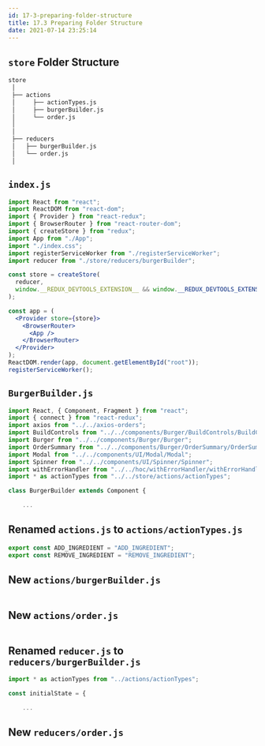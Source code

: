 ```yaml
---
id: 17-3-preparing-folder-structure
title: 17.3 Preparing Folder Structure
date: 2021-07-14 23:25:14
---
```


## `store` Folder Structure

```bash
store
 │
 ├── actions
 │     ├── actionTypes.js
 │     ├── burgerBuilder.js
 │     └── order.js
 │
 │
 ├── reducers
 │   ├── burgerBuilder.js
 │   └── order.js
 │
```

## `index.js`

```jsx title="src\index.js" {9}
import React from "react";
import ReactDOM from "react-dom";
import { Provider } from "react-redux";
import { BrowserRouter } from "react-router-dom";
import { createStore } from "redux";
import App from "./App";
import "./index.css";
import registerServiceWorker from "./registerServiceWorker";
import reducer from "./store/reducers/burgerBuilder";

const store = createStore(
  reducer,
  window.__REDUX_DEVTOOLS_EXTENSION__ && window.__REDUX_DEVTOOLS_EXTENSION__()
);

const app = (
  <Provider store={store}>
    <BrowserRouter>
      <App />
    </BrowserRouter>
  </Provider>
);
ReactDOM.render(app, document.getElementById("root"));
registerServiceWorker();
```

## `BurgerBuilder.js`

```jsx title="src\containers\BurgerBuilder\BurgerBuilder.js" {10}
import React, { Component, Fragment } from "react";
import { connect } from "react-redux";
import axios from "../../axios-orders";
import BuildControls from "../../components/Burger/BuildControls/BuildControls";
import Burger from "../../components/Burger/Burger";
import OrderSummary from "../../components/Burger/OrderSummary/OrderSummary";
import Modal from "../../components/UI/Modal/Modal";
import Spinner from "../../components/UI/Spinner/Spinner";
import withErrorHandler from "../../hoc/withErrorHandler/withErrorHandler";
import * as actionTypes from "../../store/actions/actionTypes";

class BurgerBuilder extends Component {

    ...
```

## Renamed `actions.js` to `actions/actionTypes.js`

```jsx title="src\store\actions\actionTypes.js" {}
export const ADD_INGREDIENT = "ADD_INGREDIENT";
export const REMOVE_INGREDIENT = "REMOVE_INGREDIENT";
```

## New `actions/burgerBuilder.js`

```jsx title="src\store\actions\burgerBuilder.js" {}

```

## New `actions/order.js`

```jsx title="src\store\actions\order.js" {}

```

## Renamed `reducer.js` to `reducers/burgerBuilder.js`

```jsx title="src\store\reducers\burgerBuilder.js" {1}
import * as actionTypes from "../actions/actionTypes";

const initialState = {

    ...
```

## New `reducers/order.js`

```jsx title="src\store\reducers\order.js" {}

```
